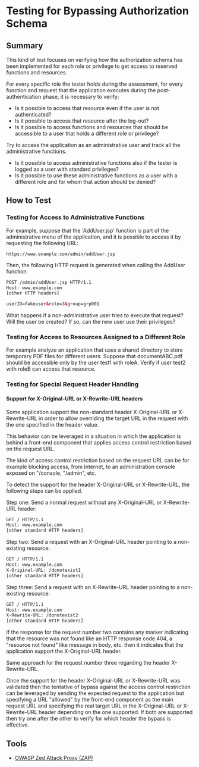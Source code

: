 # Testing for Bypassing Authorization Schema

## Summary

This kind of test focuses on verifying how the authorization schema has been implemented for each role or privilege to get access to reserved functions and resources.

For every specific role the tester holds during the assessment, for every function and request that the application executes during the post-authentication phase, it is necessary to verify:

- Is it possible to access that resource even if the user is not authenticated?
- Is it possible to access that resource after the log-out?
- Is it possible to access functions and resources that should be accessible to a user that holds a different role or privilege?

Try to access the application as an administrative user and track all the administrative functions.

- Is it possible to access administrative functions also if the tester is logged as a user with standard privileges?
- Is it possible to use these administrative functions as a user with a different role and for whom that action should be denied?

## How to Test

### Testing for Access to Administrative Functions

For example, suppose that the 'AddUser.jsp' function is part of the administrative menu of the application, and it is possible to access it by requesting the following URL:

`https://www.example.com/admin/addUser.jsp`

Then, the following HTTP request is generated when calling the AddUser function:

```html
POST /admin/addUser.jsp HTTP/1.1
Host: www.example.com
[other HTTP headers]

userID=fakeuser&role=3&group=grp001
```

What happens if a non-administrative user tries to execute that request? Will the user be created? If so, can the new user use their privileges?

### Testing for Access to Resources Assigned to a Different Role

For example analyze an application that uses a shared directory to store temporary PDF files for different users. Suppose that documentABC.pdf should be accessible only by the user test1 with roleA. Verify if user test2 with roleB can access that resource.

### Testing for Special Request Header Handling

#### Support for X-Original-URL or X-Rewrite-URL headers

Some application support the non-standard header X-Original-URL or X-Rewrite-URL in order to allow overriding the target URL in the request with the one specified in the header value.

This behavior can be leveraged in a situation in which the application is behind a front-end component that applies access control restriction based on the request URL.

The kind of access control restriction based on the request URL can be for example blocking access, from Internet, to an administration console exposed on "/console, "/admin", etc.

To detect the support for the header X-Original-URL or X-Rewrite-URL, the following steps can be applied.

Step one: Send a normal request without any X-Original-URL or X-Rewrite-URL header:

```html
GET / HTTP/1.1
Host: www.example.com
[other standard HTTP headers]
```

Step two: Send a request with an X-Original-URL header pointing to a non-existing resource:

```html
GET / HTTP/1.1
Host: www.example.com
X-Original-URL: /donotexist1
[other standard HTTP headers]
```

Step three: Send a request with an X-Rewrite-URL header pointing to a non-existing resource:

```html
GET / HTTP/1.1
Host: www.example.com
X-Rewrite-URL: /donotexist2
[other standard HTTP headers]
```

If the response for the request number two contains any marker indicating that the resource was not found like an HTTP response code 404, a "resource not found" like message in body, etc. then it indicates that the application support the X-Original-URL header.

Same approach for the request number three regarding the header X-Rewrite-URL.

Once the support for the header X-Original-URL or X-Rewrite-URL was validated then the tentative of bypass against the access control restriction can be leveraged by sending the expected request to the application but specifying a URL "allowed" by the front-end component as the main request URL and specifying the real target URL in the X-Original-URL or X-Rewrite-URL header depending on the one supported. If both are supported then try one after the other to verify for which header the bypass is effective.

## Tools

- [OWASP Zed Attack Proxy (ZAP)](https://www.owasp.org/index.php/OWASP_Zed_Attack_Proxy_Project)
